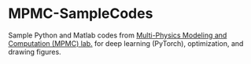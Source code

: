 # MPMC-SampleCodes

Sample Python and Matlab codes from [Multi-Physics Modeling and Computation (MPMC) lab.](https://www.mpmc.yonsei.ac.kr/) for deep learning (PyTorch), optimization, and drawing figures.
